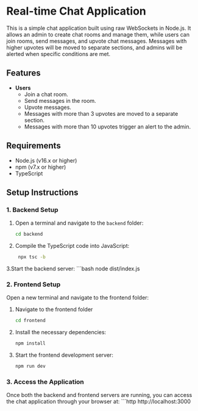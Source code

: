 # Real-time Chat Application

This is a simple chat application built using raw WebSockets in Node.js. It allows an admin to create chat rooms and manage them, while users can join rooms, send messages, and upvote chat messages. Messages with higher upvotes will be moved to separate sections, and admins will be alerted when specific conditions are met.

## Features

- **Users**
  - Join a chat room.
  - Send messages in the room.
  - Upvote messages.
  - Messages with more than 3 upvotes are moved to a separate section.
  - Messages with more than 10 upvotes trigger an alert to the admin.

## Requirements

- Node.js (v16.x or higher)
- npm (v7.x or higher)
- TypeScript

## Setup Instructions

### 1. Backend Setup

1. Open a terminal and navigate to the `backend` folder:
   ```bash
   cd backend
   ```
2. Compile the TypeScript code into JavaScript:
   ````bash
    npx tsc -b
3.Start the backend server:
    ```bash
    node dist/index.js

### 2. Frontend Setup

Open a new terminal and navigate to the frontend folder:

1. Navigate to the frontend folder
   ```bash
   cd frontend
   ```
2. Install the necessary dependencies:
   ```bash
   npm install
   ```
3. Start the frontend development server:
   ```bash
   npm run dev
### 3. Access the Application
Once both the backend and frontend servers are running, you can access the chat application through your browser at:
    ```http
    http://localhost:3000
    

